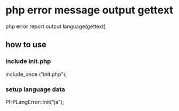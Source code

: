 # php error message output gettext
php error report output language(gettext)

## how to use
### include init.php
include_once ("init.php");

### setup language data
PHPLangError::init("ja");



